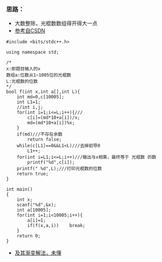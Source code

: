 

### 思路：
* 大数整除，光棍数数组得开得大一点
* [参考自CSDN](https://blog.csdn.net/qq_36459536/article/details/86736924)

```
#include <bits/stdc++.h>

using namespace std;

/*
x:即题目输入的x
数组a:位数从1~1005位的光棍数
L:光棍数的位数
*/
bool f(int x,int a[],int L){
    int md=0,c[10005];
    int L1=1;
    //int i,j;
    for(int i=1;i<=L;i++){///
        c[i]=(md*10+a[i])/x;
        md=(md*10+a[i])%x;
    }
    if(md)///不存在余数
        return false;
    while(c[L1]==0&&L1<L)///去掉前导0
        L1++;
    for(int i=L1;i<=L;i++)///输出与x相乘，最终等于 光棍数 的数
        printf("%d",c[i]);
    printf(" %d",L);///打印光棍数的位数
    return true;
}

int main()
{
    int x;
    scanf("%d",&x);
    int a[10005];
    for(int i=1;i<10005;i++){
        a[i]=1;
        if(f(x,a,i))    break;
    }
    return 0;
}

```

* [及其渐变解法，未懂](https://blog.csdn.net/qq_38996065/article/details/79794806)

